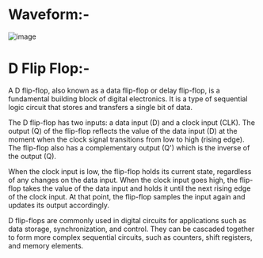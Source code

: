 # Waveform:-

![image](https://github.com/Shashvat300/100_Days_of_RTL/assets/103407023/c329ea52-0abd-49e5-a0a9-a335fb02cae5)


# D Flip Flop:-

A D flip-flop, also known as a data flip-flop or delay flip-flop, is a fundamental building block of digital electronics. It is a type of sequential logic circuit that stores and transfers a single bit of data.

The D flip-flop has two inputs: a data input (D) and a clock input (CLK). The output (Q) of the flip-flop reflects the value of the data input (D) at the moment when the clock signal transitions from low to high (rising edge). The flip-flop also has a complementary output (Q') which is the inverse of the output (Q).

When the clock input is low, the flip-flop holds its current state, regardless of any changes on the data input. When the clock input goes high, the flip-flop takes the value of the data input and holds it until the next rising edge of the clock input. At that point, the flip-flop samples the input again and updates its output accordingly.

D flip-flops are commonly used in digital circuits for applications such as data storage, synchronization, and control. They can be cascaded together to form more complex sequential circuits, such as counters, shift registers, and memory elements.

